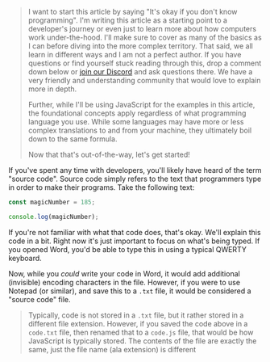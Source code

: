 > I want to start this article by saying "It's okay if you don't know programming". I'm writing this article as a starting point to a developer's journey or even just to learn more about how computers work under-the-hood. I'll make sure to cover as many of the basics as I can before diving into the more complex territory. That said, we all learn in different ways and I am not a perfect author. If you have questions or find yourself stuck reading through this, drop a comment down below or [join our Discord](https://discord.gg/FMcvc6T) and ask questions there. We have a very friendly and understanding community that would love to explain more in depth.
>
> 
>
> Further, while I'll be using JavaScript for the examples in this article, the foundational concepts apply regardless of what programming language you use. While some languages may have more or less complex translations to and from your machine, they ultimately boil down to the same formula.
>
> Now that that's out-of-the-way, let's get started!

If you've spent any time with developers, you'll likely have heard of the term "source code". Source code simply refers to the text that programmers type in order to make their programs. Take the following text:

```javascript
const magicNumber = 185;

console.log(magicNumber);
```

If you're not familiar with what that code does, that's okay. We'll explain this code in a bit. Right now it's just important to focus on what's being typed. If you opened Word, you'd be able to type this in using a typical QWERTY keyboard.

Now, while you _could_ write your code in Word, it would add additional (invisible) encoding characters in the file. However, if you were to use Notepad (or similar), and save this to a `.txt` file, it would be considered a "source code" file.

> Typically, code is not stored in a `.txt` file, but it rather stored in a different file extension. However, if you saved the code above in a `code.txt` file, then renamed that to a `code.js` file, that would be how JavaScript is typically stored. The contents of the file are exactly the same, just the file name (ala extension) is different

